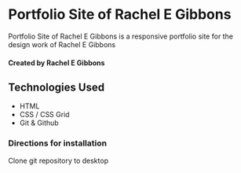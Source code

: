 # Portfolio Site of Rachel E Gibbons

Portfolio Site of Rachel E Gibbons is a responsive portfolio site for the design work of Rachel E Gibbons

#### Created by Rachel E Gibbons 

## Technologies Used
- HTML
- CSS / CSS Grid
- Git & Github

### Directions for installation
Clone git repository to desktop
